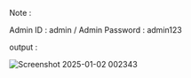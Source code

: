  Note : 
 
 Admin ID : admin /
 Admin Password : admin123

output : 

![Screenshot 2025-01-02 002343](https://github.com/user-attachments/assets/933553e0-c7c3-4468-a9e0-4fdc72e1cad4)
